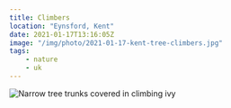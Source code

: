 ```yaml
---
title: Climbers
location: "Eynsford, Kent"
date: 2021-01-17T13:16:05Z
image: "/img/photo/2021-01-17-kent-tree-climbers.jpg"
tags:
    - nature
    - uk
---
```


![Narrow tree trunks covered in climbing ivy](/img/photo/2021-01-17-kent-tree-climbers.jpg)
